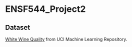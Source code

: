 # ENSF544_Project2

## Dataset
[White Wine Quality](https://archive.ics.uci.edu/ml/datasets/wine+quality) from UCI Machine Learning Repository.